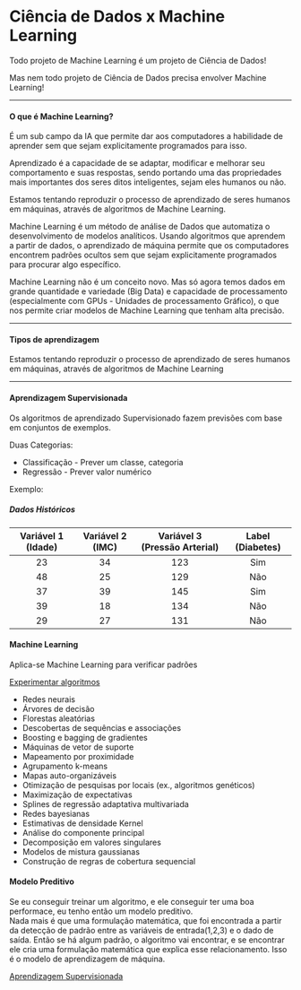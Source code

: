 # Ciência de Dados x Machine Learning

Todo projeto de Machine Learning é um projeto de Ciência de Dados! 

Mas nem todo projeto de Ciência de Dados precisa envolver Machine Learning!
___
#### O que é Machine Learning?

É um sub campo da IA que permite dar aos computadores a habilidade de aprender sem que sejam explicitamente programados para isso.

Aprendizado é a capacidade de se adaptar, modificar e melhorar seu comportamento e suas respostas, 
sendo portando uma das propriedades mais importantes dos seres ditos inteligentes, sejam eles humanos ou não.

Estamos tentando reproduzir o processo de aprendizado de seres humanos em máquinas, através de algoritmos de Machine Learning.

Machine Learning é um método de análise de Dados que automatiza o desenvolvimento de modelos analíticos.
Usando algoritmos que aprendem a partir de dados, o aprendizado de máquina permite que os computadores encontrem padrões ocultos
sem que sejam explicitamente programados para procurar algo específico. 

Machine Learning não é um conceito novo. Mas só agora temos dados em grande quantidade e variedade (Big Data) e capacidade de 
processamento (especialmente com GPUs - Unidades de processamento Gráfico), o que nos permite criar modelos de 
Machine Learning que tenham alta precisão.

___
#### Tipos de aprendizagem

Estamos tentando reproduzir o processo de aprendizado de seres humanos em máquinas, através de algoritmos de Machine Learning
___
#### Aprendizagem Supervisionada 

Os algoritmos de aprendizado Supervisionado fazem previsões com base em conjuntos de exemplos.

Duas Categorias: 
* Classificação - Prever um classe, categoria
* Regressão     - Prever valor numérico

Exemplo:
##### Dados Históricos

Variável 1 (Idade) | Variável 2 (IMC) | Variável 3 (Pressão Arterial) | Label (Diabetes)
:-:|:-:|:-:|:-:
23|34|123|Sim
48|25|129|Não
37|39|145|Sim
39|18|134|Não
29|27|131|Não

#### Machine Learning

Aplica-se Machine Learning para verificar padrões

[Experimentar algoritmos](https://www.sas.com/pt_br/insights/analytics/machine-learning.html)
* Redes neurais
* Árvores de decisão
* Florestas aleatórias
* Descobertas de sequências e associações
* Boosting e bagging de gradientes
* Máquinas de vetor de suporte
* Mapeamento por proximidade
* Agrupamento k-means
* Mapas auto-organizáveis
* Otimização de pesquisas por locais (ex., algoritmos genéticos)
* Maximização de expectativas
* Splines de regressão adaptativa multivariada
* Redes bayesianas 
* Estimativas de densidade Kernel
* Análise do componente principal
* Decomposição em valores singulares
* Modelos de mistura gaussianas
* Construção de regras de cobertura sequencial

#### Modelo Preditivo

Se eu conseguir treinar um algoritmo, e ele conseguir ter uma boa performace, eu tenho então um modelo preditivo.  
Nada mais é que uma formulação matemática, que foi encontrada a partir da detecção de padrão entre as variáveis de entrada(1,2,3) e o dado de saída.
Então se há algum padrão, o algoritmo vai encontrar, e se encontrar ele cria uma formulação matemática que explica esse relacionamento.
Isso é o modelo de aprendizagem de máquina.

[Aprendizagem Supervisionada](https://prnt.sc/CfB7Cd_KR-pl)